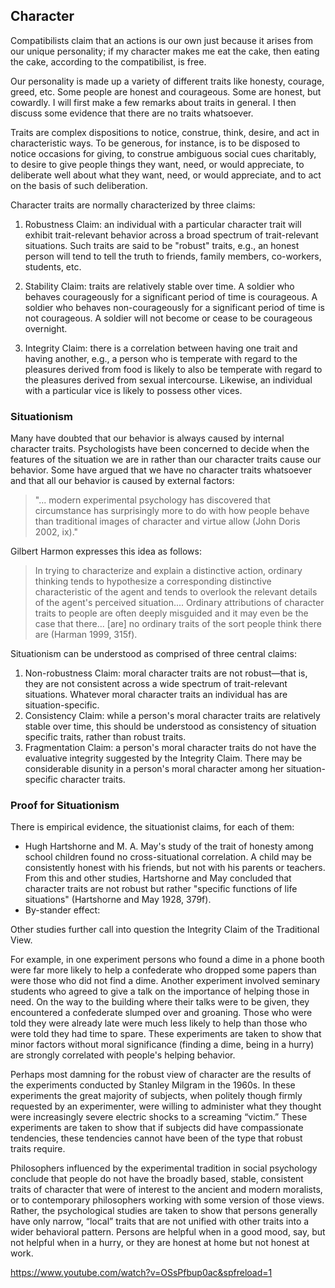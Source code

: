 

## Character

Compatibilists claim that an actions is our own just because it arises from our unique personality; if my character makes me eat the cake, then eating the cake, according to the compatibilist, is free. 
 
Our personality is made up a variety of different traits like honesty, courage, greed, etc. Some people are honest and courageous. Some are honest, but cowardly. I will first make a few remarks about traits in general. I then discuss some evidence that there are no traits whatsoever. 

Traits are complex dispositions to notice, construe, think, desire, and act in characteristic ways. To be generous, for instance, is to be disposed to notice occasions for giving, to construe ambiguous social cues charitably, to desire to give people things they want, need, or would appreciate, to deliberate well about what they want, need, or would appreciate, and to act on the basis of such deliberation.

Character traits are normally characterized by three claims: 

1. Robustness Claim: an individual with a particular character trait will exhibit trait-relevant behavior across a broad spectrum of trait-relevant situations. Such traits are said to be "robust" traits, e.g., an honest person will tend to tell the truth to friends, family members, co-workers, students, etc. 

2. Stability Claim: traits are relatively stable over time.  A soldier who behaves courageously for a significant period of time is courageous. A soldier who behaves non-courageously for a significant period of time is not courageous. A soldier will not become or cease to be courageous overnight. 

3. Integrity Claim: there is a correlation between having one trait and having another, e.g., a person who is temperate with regard to the pleasures derived from food is likely to also be temperate with regard to the pleasures derived from sexual intercourse. Likewise, an individual with a particular vice is likely to possess other vices. 



### Situationism

Many have doubted that our behavior is always caused by internal character traits. Psychologists have been concerned to decide when the features of the situation we are in rather than our character traits cause our behavior. Some have argued that we have no character traits whatsoever and that all our behavior is caused by external factors: 


> "... modern experimental psychology has discovered that circumstance has surprisingly more to do with how people behave than traditional images of character and virtue allow (John Doris 2002, ix)."

Gilbert Harmon expresses this idea as follows:

> In trying to characterize and explain a distinctive action, ordinary thinking tends to hypothesize a corresponding distinctive characteristic of the agent and tends to overlook the relevant details of the agent's perceived situation.... Ordinary attributions of character traits to people are often deeply misguided and it may even be the case that there... [are] no ordinary traits of the sort people think there are (Harman 1999, 315f).


Situationism can be understood as comprised of three central claims:

1. Non-robustness Claim: moral character traits are not robust—that is, they are not consistent across a wide spectrum of trait-relevant situations. Whatever moral character traits an individual has are situation-specific.
2. Consistency Claim: while a person's moral character traits are relatively stable over time, this should be understood as consistency of situation specific traits, rather than robust traits.
3. Fragmentation Claim: a person's moral character traits do not have the evaluative integrity suggested by the Integrity Claim. There may be considerable disunity in a person's moral character among her situation-specific character traits.

### Proof for Situationism

There is empirical evidence, the situationist claims, for each of them: 

+ Hugh Hartshorne and M. A. May's study of the trait of honesty among school children found no cross-situational correlation. A child may be consistently honest with his friends, but not with his parents or teachers. From this and other studies, Hartshorne and May concluded that character traits are not robust but rather "specific functions of life situations" (Hartshorne and May 1928, 379f). 
+ By-stander effect: 

Other studies further call into question the Integrity Claim of the Traditional View.

For example, in one experiment persons who found a dime in a phone booth were far more likely to help a confederate who dropped some papers than were those who did not find a dime. Another experiment involved seminary students who agreed to give a talk on the importance of helping those in need. On the way to the building where their talks were to be given, they encountered a confederate slumped over and groaning. Those who were told they were already late were much less likely to help than those who were told they had time to spare. These experiments are taken to show that minor factors without moral significance (finding a dime, being in a hurry) are strongly correlated with people's helping behavior.

Perhaps most damning for the robust view of character are the results of the experiments conducted by Stanley Milgram in the 1960s. In these experiments the great majority of subjects, when politely though firmly requested by an experimenter, were willing to administer what they thought were increasingly severe electric shocks to a screaming “victim.” These experiments are taken to show that if subjects did have compassionate tendencies, these tendencies cannot have been of the type that robust traits require.

Philosophers influenced by the experimental tradition in social psychology conclude that people do not have the broadly based, stable, consistent traits of character that were of interest to the ancient and modern moralists, or to contemporary philosophers working with some version of those views. Rather, the psychological studies are taken to show that persons generally have only narrow, “local” traits that are not unified with other traits into a wider behavioral pattern. Persons are helpful when in a good mood, say, but not helpful when in a hurry, or they are honest at home but not honest at work.

https://www.youtube.com/watch?v=OSsPfbup0ac&spfreload=1